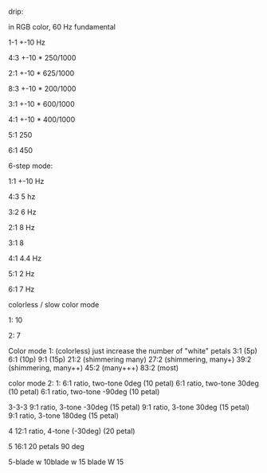 drip:

in RGB color, 60 Hz fundamental

1-1
+-10 Hz

4:3
+-10 * 250/1000

2:1
+-10 * 625/1000

8:3
+-10 * 200/1000

3:1
+-10 * 600/1000

4:1
+-10 * 400/1000

5:1
250

6:1
450


6-step mode:

1:1
+-10 Hz

4:3
5 hz

3:2
6 Hz

2:1
8 Hz

3:1
8

4:1
4.4 Hz

5:1
2 Hz

6:1
7 Hz


colorless / slow color mode


1:
10

2:
7




Color mode 1: (colorless)
just increase the number of "white" petals
3:1 (5p)
6:1 (10p)
9:1 (15p)
21:2 (shimmering many)
27:2 (shimmering, many+)
39:2 (shimmering, many++)
45:2 (many+++)
83:2 (most)

color mode 2:
1:
  6:1 ratio, two-tone 0deg (10 petal)
  6:1 ratio, two-tone 30deg (10 petal)
  6:1 ratio, two-tone -90deg (10 petal)

  3-3-3
  9:1 ratio, 3-tone -30deg (15 petal)
  9:1 ratio, 3-tone 30deg (15 petal)
  9:1 ratio, 3-tone 180deg (15 petal)


  4
  12:1 ratio, 4-tone (-30deg) (20 petal)

  5
  16:1 20 petals 90 deg



5-blade w
10blade w
15 blade W
15 